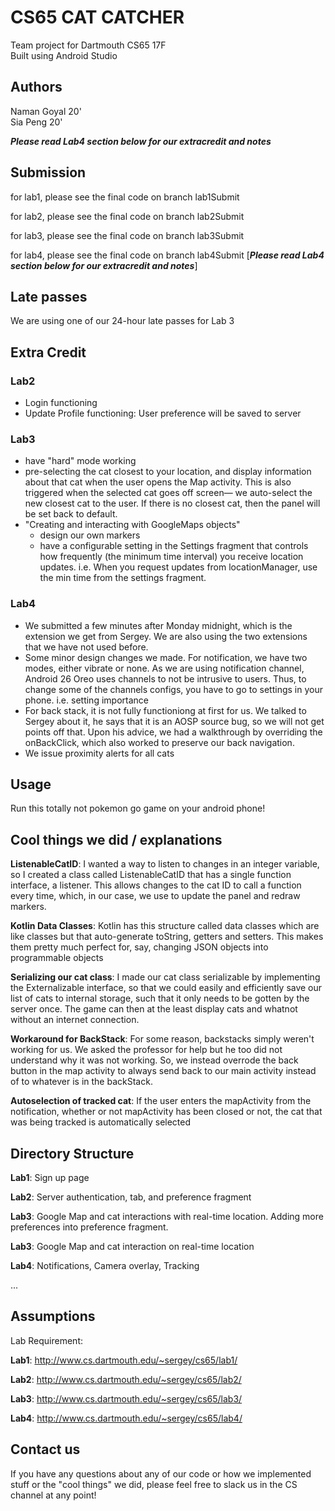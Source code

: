 # CS65 CAT CATCHER

Team project for Dartmouth CS65 17F <br>
Built using Android Studio

## Authors
Naman Goyal 20'<br>
Sia Peng 20'

***Please read Lab4 section below for our extracredit and notes***

## Submission

for lab1, please see the final code on branch lab1Submit

for lab2, please see the final code on branch lab2Submit

for lab3, please see the final code on branch lab3Submit 

for lab4, please see the final code on branch lab4Submit  [***Please read Lab4 section below for our extracredit and notes***]

## Late passes

We are using one of our 24-hour late passes for Lab 3

## Extra Credit

### Lab2

- Login functioning
- Update Profile functioning: User preference will be saved to server

### Lab3
- have "hard" mode working
- pre-selecting the cat closest to your location, and display information
	      	about that cat when the user opens the Map activity. This is also
					triggered when the selected cat goes off screen— we auto-select the
					new closest cat to the user. If there is no closest cat, then the
					panel will be set back to default.
- "Creating and interacting with GoogleMaps objects"
    - design our own markers
    - have a configurable setting in the
        Settings fragment that controls how frequently (the minimum
        time interval) you receive location updates. i.e. When you request
        updates from locationManager, use the min time from
        the settings fragment.

### Lab4
- We submitted a few minutes after Monday midnight, which is the extension we get from Sergey. We are also using the two extensions that we have not used before.
- Some minor design changes we made. For notification, we have two modes, either vibrate or none. As we are using notification channel, Android 26 Oreo uses channels to not be intrusive to users. Thus, to change some of the channels configs, you have to go to settings in your phone. i.e. setting importance
- For back stack, it is not fully functioniong at first for us. We talked to Sergey about it, he says that it is an AOSP source bug, so we will not get points off that. Upon his advice, we had a walkthrough by overriding the onBackClick, which also worked to preserve our back navigation.
- We issue proximity alerts for all cats

## Usage

Run this totally not pokemon go game on your android phone!

## Cool things we did / explanations

**ListenableCatID**:
I wanted a way to listen to changes in an integer variable, so I created a class
called ListenableCatID that has a single function interface, a listener. This
allows changes to the cat ID to call a function every time, which, in our case,
we use to update the panel and redraw markers.

**Kotlin Data Classes**:
Kotlin has this structure called data classes which are like classes but that
auto-generate toString, getters and setters. This makes them pretty much perfect
for, say, changing JSON objects into programmable objects

**Serializing our cat class**:
I made our cat class serializable by implementing the Externalizable interface,
so that we could easily and efficiently save our list of cats to internal
storage, such that it only needs to be gotten by the server once. The game can
then at the least display cats and  whatnot without an internet connection.

**Workaround for BackStack**:
For some reason, backstacks simply weren't working for us. We asked the
professor for help but he too did not understand why it was not working. So,
we instead overrode the back button in the map activity to always send back
to our main activity instead of to whatever is in the backStack.

**Autoselection of tracked cat**:
If the user enters the mapActivity from the notification, whether or not
mapActivity has been closed or not, the cat that was being tracked is
automatically selected

## Directory Structure

**Lab1**: Sign up page

**Lab2**: Server authentication, tab, and preference fragment

**Lab3**: Google Map and cat interactions with real-time location. Adding more
preferences into preference fragment.

**Lab3**: Google Map and cat interaction on real-time location

**Lab4**: Notifications, Camera overlay, Tracking

...

## Assumptions
Lab Requirement:

**Lab1**: http://www.cs.dartmouth.edu/~sergey/cs65/lab1/

**Lab2**: http://www.cs.dartmouth.edu/~sergey/cs65/lab2/

**Lab3**: http://www.cs.dartmouth.edu/~sergey/cs65/lab3/

**Lab4**: http://www.cs.dartmouth.edu/~sergey/cs65/lab4/

## Contact us
If you have any questions about any of our code or how we implemented stuff
or the "cool things" we did, please feel free to slack us in the CS channel at
any point!
